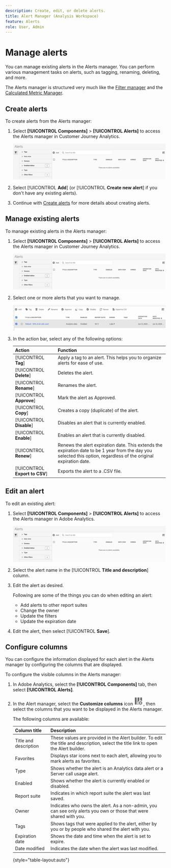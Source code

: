 ```yaml
---
description: Create, edit, or delete alerts.
title: Alert Manager (Analysis Workspace)
feature: Alerts
role: User, Admin
---
```

# Manage alerts

You can manage existing alerts in the Alerts manager. You can perform various management tasks on alerts, such as tagging, renaming, deleting, and more.

The Alerts manager is structured very much like the [Filter manager](/help/components/filters/manage-filters.md) and the [Calculated Metric Manager](/help/components/calc-metrics/cm-workflow/cm-manager.md).

## Create alerts

To create alerts from the Alerts manager:

1. Select **[!UICONTROL Components]** > **[!UICONTROL Alerts]** to access the Alerts manager in Customer Journey Analytics.

   ![](assets/alert-manager.png)

1. Select [!UICONTROL **Add**] (or [!UICONTROL **Create new alert**] if you don't have any existing alerts).

1. Continue with [Create alerts](/help/analysis-workspace/c-intelligent-alerts/alert-builder.md) for more details about creating alerts.

## Manage existing alerts 

To manage existing alerts in the Alerts manager:

1. Select **[!UICONTROL Components]** > **[!UICONTROL Alerts]** to access the Alerts manager in Customer Journey Analytics.

   ![](assets/alert-manager.png)

1. Select one or more alerts that you want to manage.

   ![](assets/alert-manager-tasks.png)

1. In the action bar, select any of the following options:

   | Action | Function | 
   |---------|----------|
   | [!UICONTROL **Tag**] | Apply a tag to an alert. This helps you to organize alerts for ease of use. | 
   | [!UICONTROL **Delete**] | Deletes the alert. | 
   | [!UICONTROL **Rename**] | Renames the alert. |
   | [!UICONTROL **Approve**] | Mark the alert as Approved. |
   | [!UICONTROL **Copy**] | Creates a copy (duplicate) of the alert. |
   | [!UICONTROL **Disable**] | Disables an alert that is currently enabled. |
   | [!UICONTROL **Enable**] | Enables an alert that is currently disabled. |
   | [!UICONTROL **Renew**] | Renews the alert expiration date. This extends the  expiration date to be 1 year from the day you selected this option, regardless of the original expiration date. |
   | [!UICONTROL **Export to CSV**] | Exports the alert to a .CSV file. |

## Edit an alert

To edit an existing alert:

1. Select **[!UICONTROL Components]** > **[!UICONTROL Alerts]** to access the Alerts manager in Adobe Analytics.

   ![](assets/alert-manager.png)

1. Select the alert name in the [!UICONTROL **Title and description**] column.

1. Edit the alert as desired. 

   Following are some of the things you can do when editing an alert:

   * Add alerts to other report suites
   * Change the owner 
   * Update the filters
   * Update the expiration date

1. Edit the alert, then select [!UICONTROL **Save**].

## Configure columns 

You can configure the information displayed for each alert in the Alerts manager by configuring the columns that are displayed.

To configure the visible columns in the Alerts manager:

1. In Adobe Analytics, select the **[!UICONTROL Components]** tab, then select **[!UICONTROL Alerts]**. 

1. In the Alert manager, select the **Customize columns** icon ![Customize columns icon](assets/customize-columns-icon.png), then select the columns that you want to be displayed in the Alerts manager.

   The following columns are available:

   | Column title  | Description |
   |---|---|
   | Title and description | These values are provided in the Alert builder. To edit the title and description, select the title link to open the Alert builder.  |
   | Favorites  | Displays star icons next to each alert, allowing you to mark alerts as favorites. <!-- For more information, see [Mark calculated metrics as favorites](/help/components/c-calcmetrics/c-workflow/cm-workflow/cm-favorite.md). --> |
   | Type | Shows whether the alert is an Analytics data alert or a Server call usage alert. |
   | Enabled | Shows whether the alert is currently enabled or disabled. | 
   | Report suite | Indicates in which report suite the alert was last saved.  |
   | Owner | Indicates who owns the alert. As a non-admin, you can see only alerts you own or those that were shared with you.  |
   | Tags | Shows tags that were applied to the alert, either by you or by people who shared the alert with you.  |
   | Expiration date | Shows the date and time when the alert is set to expire. |
   | Date modified | Indicates the date when the alert was last modified.  |

   {style="table-layout:auto"}
   
   <!-- When "Last used" column is added, add this information as the description: Shows the date when the alert was last used. <p>This information can help you determine whether a component is valuable to users in your organization, where it is used, and if it needs to be deleted or modified.</p><p>Consider the following when viewing this column:</p><ul><li>This information does not include usage from the API, Report Builder, or Data Warehouse.</li><li>For some components, this column might not contain data if the component was last used prior to September 2023.</li></ul> -->